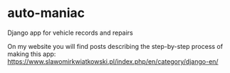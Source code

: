# auto-maniac
Django app for vehicle records and repairs

On my website you will find posts describing the step-by-step process of making this app:
https://www.slawomirkwiatkowski.pl/index.php/en/category/django-en/
